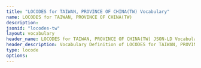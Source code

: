 ```yaml
---
title: "LOCODES for TAIWAN, PROVINCE OF CHINA(TW) Vocabulary"
name: LOCODES for TAIWAN, PROVINCE OF CHINA(TW) 
description: 
jsonid: "locodes-tw"
layout: vocabulary
header_name: LOCODES for TAIWAN, PROVINCE OF CHINA(TW) JSON-LD Vocabulary
header_description: Vocabulary Definition of LOCODES for TAIWAN, PROVINCE OF CHINA(TW) semantics in HTML format. JSON-LD format is available at [locodes-tw.jsonld](/vocabulary/locodes-tw.jsonld)
type: locode
options:
---
```

